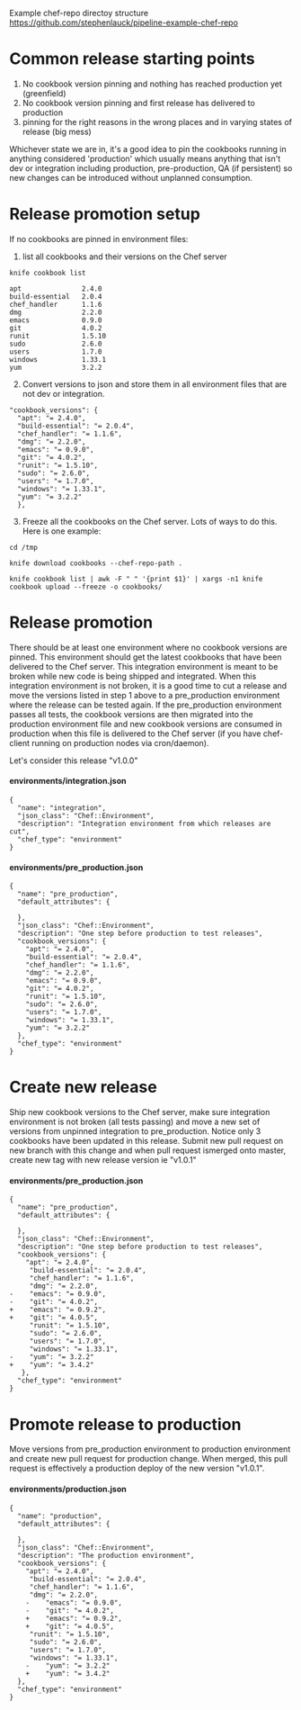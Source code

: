 Example chef-repo directoy structure https://github.com/stephenlauck/pipeline-example-chef-repo

# Common release starting points

1. No cookbook version pinning and nothing has reached production yet (greenfield)
2. No cookbook version pinning and first release has delivered to production
3. pinning for the right reasons in the wrong places and in varying states of release (big mess)

Whichever state we are in, it's a good idea to pin the cookbooks running in anything considered 'production' which usually means anything that isn't dev or integration including production, pre-production, QA (if persistent) so new changes can be introduced without unplanned consumption.

# Release promotion setup

If no cookbooks are pinned in environment files:

 1. list all cookbooks and their versions on the Chef server

 `knife cookbook list`

 ```
apt               2.4.0
build-essential   2.0.4
chef_handler      1.1.6
dmg               2.2.0
emacs             0.9.0
git               4.0.2
runit             1.5.10
sudo              2.6.0
users             1.7.0
windows           1.33.1
yum               3.2.2
```

 2. Convert versions to json and store them in all environment files that are not dev or integration.

```
"cookbook_versions": {
  "apt": "= 2.4.0",
  "build-essential": "= 2.0.4",
  "chef_handler": "= 1.1.6",
  "dmg": "= 2.2.0",
  "emacs": "= 0.9.0",
  "git": "= 4.0.2",
  "runit": "= 1.5.10",
  "sudo": "= 2.6.0",
  "users": "= 1.7.0",
  "windows": "= 1.33.1",
  "yum": "= 3.2.2"
  },
```
3. Freeze all the cookbooks on the Chef server. Lots of ways to do this. Here is one example:

`cd /tmp`

`knife download cookbooks --chef-repo-path .`

`knife cookbook list | awk -F " " '{print $1}' | xargs -n1 knife cookbook upload --freeze -o cookbooks/`

# Release promotion

There should be at least one environment where no cookbook versions are pinned. This environment should get the latest cookbooks that have been delivered to the Chef server. This integration environment is meant to be broken while new code is being shipped and integrated. When this integration environment is not broken, it is a good time to cut a release and move the versions listed in step 1 above to a pre_production environment where the release can be tested again. If the pre_production environment passes all tests, the cookbook versions are then migrated into the production environment file and new cookbook versions are consumed in production when this file is delivered to the Chef server (if you have chef-client running on production nodes via cron/daemon).

Let's consider this release "v1.0.0"

#### environments/integration.json
```
{
  "name": "integration",
  "json_class": "Chef::Environment",
  "description": "Integration environment from which releases are cut",
  "chef_type": "environment"
}
```

#### environments/pre_production.json
```
{
  "name": "pre_production",
  "default_attributes": {

  },
  "json_class": "Chef::Environment",
  "description": "One step before production to test releases",
  "cookbook_versions": {
    "apt": "= 2.4.0",
    "build-essential": "= 2.0.4",
    "chef_handler": "= 1.1.6",
    "dmg": "= 2.2.0",
    "emacs": "= 0.9.0",
    "git": "= 4.0.2",
    "runit": "= 1.5.10",
    "sudo": "= 2.6.0",
    "users": "= 1.7.0",
    "windows": "= 1.33.1",
    "yum": "= 3.2.2"
  },
  "chef_type": "environment"
}
```

# Create new release
Ship new cookbook versions to the Chef server, make sure integration environment is not broken (all tests passing) and move a new set of versions from unpinned integration to pre_production. Notice only 3 cookbooks have been updated in this release. Submit new pull request on new branch with this change and when pull request ismerged onto master, create new tag with new release version ie "v1.0.1"

#### environments/pre_production.json
```
{
  "name": "pre_production",
  "default_attributes": {

  },
  "json_class": "Chef::Environment",
  "description": "One step before production to test releases",
  "cookbook_versions": {
    "apt": "= 2.4.0",
     "build-essential": "= 2.0.4",
     "chef_handler": "= 1.1.6",
     "dmg": "= 2.2.0",
-    "emacs": "= 0.9.0",
-    "git": "= 4.0.2",
+    "emacs": "= 0.9.2",
+    "git": "= 4.0.5",
     "runit": "= 1.5.10",
     "sudo": "= 2.6.0",
     "users": "= 1.7.0",
     "windows": "= 1.33.1",
-    "yum": "= 3.2.2"
+    "yum": "= 3.4.2"
   },
  "chef_type": "environment"
}
```

# Promote release to production
Move versions from pre_production environment to production environment and create new pull request for production change. When merged, this pull request is effectively a production deploy of the new version "v1.0.1".

#### environments/production.json
```
{
  "name": "production",
  "default_attributes": {

  },
  "json_class": "Chef::Environment",
  "description": "The production environment",
  "cookbook_versions": {
    "apt": "= 2.4.0",
     "build-essential": "= 2.0.4",
     "chef_handler": "= 1.1.6",
     "dmg": "= 2.2.0",
    -    "emacs": "= 0.9.0",
    -    "git": "= 4.0.2",
    +    "emacs": "= 0.9.2",
    +    "git": "= 4.0.5",
     "runit": "= 1.5.10",
     "sudo": "= 2.6.0",
     "users": "= 1.7.0",
     "windows": "= 1.33.1",
    -    "yum": "= 3.2.2"
    +    "yum": "= 3.4.2"
  },
  "chef_type": "environment"
}
```
